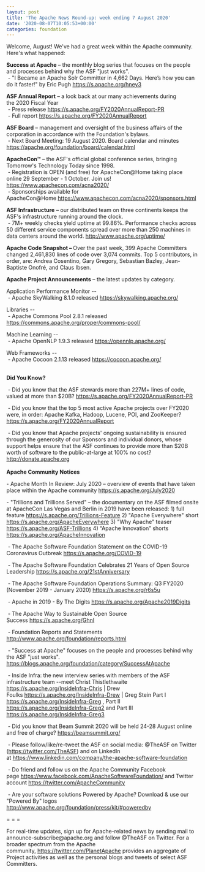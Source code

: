 ```yaml
---
layout: post
title: 'The Apache News Round-up: week ending 7 August 2020'
date: '2020-08-07T10:05:53+00:00'
categories: foundation
---
```

<p></p><p></p><p>Welcome, August! We've had a great week within the Apache community. Here's what happened:</p><p><b>Success at Apache</b> – the monthly blog series that focuses on the people and processes behind why the ASF "just works".<br>&nbsp;- "I Became an Apache Solr Committer in 4,662 Days. Here’s how you can do it faster!" by Eric Pugh <a href="https://s.apache.org/hney3" target="_blank">https://s.apache.org/hney3</a><b><br></b></p><p><b>ASF <span class="il">Annual</span> <span class="il">Report</span></b> – a look back at our many achievements during the&nbsp;<span class="il">2020</span> Fiscal Year<br>&nbsp;- Press release <a href="https://s.apache.org/FY2020AnnualReport-PR" rel="noreferrer" target="_blank" data-saferedirecturl="https://www.google.com/url?q=https://s.apache.org/FY2020AnnualReport-PR&amp;source=gmail&amp;ust=1596200184527000&amp;usg=AFQjCNGqj6kU5mR3cipufSSd4KMVSn4xPA">https://s.apache.org/FY2020Ann<wbr>ualReport-PR</a><br>&nbsp;- Full <span class="il">report</span> <a href="https://s.apache.org/FY2020AnnualReport" target="_blank">https://s.apache.org/FY2020AnnualReport</a></p><span style="font-weight: 700;">ASF Board</span>&nbsp;– management and oversight of the business affairs of the corporation in accordance with the Foundation's bylaws.<br>&nbsp;- Next Board Meeting: 19 August 2020. Board calendar and minutes <a href="https://apache.org/foundation/board/calendar.html" target="_blank">https://apache.org/foundation/board/calendar.html</a><p></p><p><span style="font-weight: 700;">ApacheCon™</span>&nbsp;– the ASF's official global conference series, bringing Tomorrow's Technology Today since 1998.<br>&nbsp;- Registration is OPEN (and free) for ApacheCon@Home taking place online 29 September - 1 October. Join us! <a href="https://www.apachecon.com/acna2020/" target="_blank">https://www.apachecon.com/acna2020/</a>&nbsp;<br>&nbsp;- Sponsorships available for ApacheCon@Home&nbsp;<a href="https://www.apachecon.com/acna2020/sponsors.html" target="_blank">https://www.apachecon.com/acna2020/sponsors.html</a>&nbsp;<br></p><p><span style="font-weight: 700;">ASF Infrastructure</span>&nbsp;– our distributed team on three continents keeps the ASF's infrastructure running around the clock.<br>&nbsp;-
 7M+ weekly checks yield uptime at 99.86%. Performance checks across 50 
different service components spread over more than 250 machines in data centers around the world.&nbsp;<a href="http://www.apache.org/uptime/" target="_blank">http://www.apache.org/uptime/</a><br></p><p><b>Apache Code Snapshot&nbsp;– </b>Over
 the past week, 399 Apache Committers changed 2,461,830 lines of 
code 
over 3,074 commits. Top 5 contributors, in order, are: Andrea Cosentino, Gary Gregory, Sebastian Bazley, Jean-Baptiste Onofré, and Claus Ibsen. &nbsp;<b> &nbsp; </b></p><p><span style="font-weight: 700;">Apache Project Announcements</span>&nbsp;– the latest updates by category.</p><p>Application Performance Monitor --<br>&nbsp;- Apache SkyWalking 8.1.0 released <a href="https://skywalking.apache.org/" target="_blank">https://skywalking.apache.org/</a><br></p>Libraries --<br>&nbsp;- Apache Commons Pool 2.8.1 released <a href="https://commons.apache.org/proper/commons-pool/" target="_blank">https://commons.apache.org/proper/commons-pool/</a><p></p><p>Machine Learning --<br>&nbsp;- Apache <span class="il">OpenNLP</span> 1.9.3 released <a href="https://opennlp.apache.org/" rel="noreferrer" target="_blank" data-saferedirecturl="https://www.google.com/url?q=https://opennlp.apache.org/&amp;source=gmail&amp;ust=1596854270578000&amp;usg=AFQjCNERPr2UW1BSP22A7ploUnI5Uv-Kcg">https://<span class="il">opennlp</span>.apache.org/</a></p><p>Web Frameworks --<br>&nbsp;- Apache Cocoon 2.1.13 released <a href="https://cocoon.apache.org/" target="_blank">https://cocoon.apache.org/</a></p><p><span style="font-weight: 700;"><br>Did You Know?</span></p><p>&nbsp;- Did you know that the ASF stewards more than 227M+ lines of code, valued at more than $20B? <a href="https://s.apache.org/FY2020AnnualReport-PR" target="_blank">https://s.apache.org/FY2020AnnualReport-PR</a><br></p><p>&nbsp;- Did you know that the top 5 most active Apache projects over FY2020 were, in order: Apache Kafka, Hadoop, Lucene, POI, and ZooKeeper? <a href="https://s.apache.org/FY2020AnnualReport" target="_blank">https://s.apache.org/FY2020AnnualReport</a><br></p><p>&nbsp;- Did you know that Apache projects' ongoing sustainability is ensured through the generosity of our Sponsors and individual donors, whose support helps ensure that the ASF continues to provide more than $20B worth of software to the public-at-large at 100% no cost? <a href="http://donate.apache.org" target="_blank">http://donate.apache.org</a><br><span style="font-weight: 700;"><br>Apache Community Notices</span></p><p>- Apache Month In Review: July 2020 – overview of events that have taken place within the Apache community&nbsp;<a href="https://s.apache.org/July2020" target="_blank">https://s.apache.org/July2020</a>&nbsp;</p><p>-
 "Trillions and Trillions Served" – the documentary on the ASF 
filmed onsite at ApacheCon Las Vegas and Berlin in 2019 have been released: 1) full feature&nbsp;<a href="https://s.apache.org/Trillions-Feature" target="_blank">https://s.apache.org/Trillions-Feature</a>&nbsp;2) "Apache Everywhere" short <a href="https://s.apache.org/ApacheEverywhere" target="_blank">https://s.apache.org/ApacheEverywhere</a>&nbsp;3) "Why Apache" teaser <a href="https://s.apache.org/ASF-Trillions" target="_blank">https://s.apache.org/ASF-Trillions</a>&nbsp;4)&nbsp;“Apache Innovation” shorts <a href="https://s.apache.org/ApacheInnovation" target="_blank">https://s.apache.org/ApacheInnovation</a>&nbsp;</p><p>&nbsp;- The Apache Software Foundation Statement on the COVID-19 Coronavirus Outbreak <a href="https://s.apache.org/COVID-19" target="_blank">https://s.apache.org/COVID-19</a>&nbsp;&nbsp;</p><p>&nbsp;- The Apache Software Foundation Celebrates 21 Years of Open Source Leadership&nbsp;<a href="https://s.apache.org/21stAnniversary" rel="noreferrer" target="_blank" data-saferedirecturl="https://www.google.com/url?q=https://s.apache.org/21stAnniversary&amp;source=gmail&amp;ust=1586580638108000&amp;usg=AFQjCNHhBfHrSsg8TFX4Lwsa4GFZdonhcA">https://s.apache.org/21stAnniv<wbr>ersary</a></p><p>&nbsp;- The Apache Software Foundation Operations Summary: Q3 FY2020 (November 2019 - January 2020) <a href="https://s.apache.org/r6s5u" target="_blank">https://s.apache.org/r6s5u</a><br></p><p>&nbsp;- Apache in 2019 - By The Digits&nbsp;<a href="https://s.apache.org/Apache2019Digits">https://s.apache.org/Apache2019Digits</a></p><p>&nbsp;- The Apache Way to Sustainable Open Source Success&nbsp;<a href="https://s.apache.org/GhnI">https://s.apache.org/GhnI</a></p><p>&nbsp;- Foundation Reports and Statements <a href="http://www.apache.org/foundation/reports.html" target="_blank">http://www.apache.org/foundation/reports.html</a><br></p><p>&nbsp;- "Success at Apache" focuses on the people and processes behind why the ASF "just works". <a href="https://blogs.apache.org/foundation/category/SuccessAtApache" target="_blank">https://blogs.apache.org/foundation/category/SuccessAtApache</a><br></p><div><p>&nbsp;- Inside Infra: the new interview series with members of the ASF infrastructure team --meet Christ Thistlethwaite <a href="https://s.apache.org/InsideInfra-Chris" target="_blank">https://s.apache.org/InsideInfra-Chris</a>&nbsp;| Drew Foulks&nbsp;<a href="https://s.apache.org/InsideInfra-Drew" rel="noreferrer" target="_blank" data-saferedirecturl="https://www.google.com/url?q=https://s.apache.org/InsideInfra-Drew&amp;source=gmail&amp;ust=1588339104628000&amp;usg=AFQjCNF9dVEn48pV7o9HBG14sP9uprU8Xw">https://s.apache.org/InsideInf<wbr>ra-Drew</a>&nbsp;| Greg Stein Part I <a href="https://s.apache.org/InsideInfra-Greg" target="_blank">https://s.apache.org/InsideInfra-Greg</a> , Part II <a href="https://s.apache.org/InsideInfra-Greg2" target="_blank">https://s.apache.org/InsideInfra-Greg2</a> and Part III <a href="https://s.apache.org/InsideInfra-Greg3" target="_blank">https://s.apache.org/InsideInfra-Greg3</a></p></div><div><p>&nbsp;- Did you know that Beam Summit 2020 will be held 24-28 August online and free of charge? <a href="https://beamsummit.org/" target="_blank">https://beamsummit.org/</a><br></p><p>&nbsp;- Please follow/like/re-tweet the ASF on social media: @TheASF on Twitter (<a href="https://twitter.com/TheASF">https://twitter.com/TheASF</a>) and on LinkedIn at&nbsp;<a href="https://www.linkedin.com/company/the-apache-software-foundation">https://www.linkedin.com/company/the-apache-software-foundation</a></p><p>&nbsp;- Do friend and follow us on the Apache Community Facebook page&nbsp;<a href="https://www.facebook.com/ApacheSoftwareFoundation/">https://www.facebook.com/ApacheSoftwareFoundation/</a>&nbsp;and Twitter account&nbsp;<a href="https://twitter.com/ApacheCommunity">https://twitter.com/ApacheCommunity</a></p></div><div>&nbsp;- Are your software solutions Powered by Apache? Download &amp; use our "Powered By" logos <a href="http://www.apache.org/foundation/press/kit/#poweredby" target="_blank">http://www.apache.org/foundation/press/kit/#poweredby</a><br></div><p><span class="LrzXr"></span><span class="LrzXr"></span></p><div><p>= = =</p><p>For
 real-time updates, sign up for Apache-related news by sending mail to 
announce-subscribe@apache.org and follow @TheASF on Twitter. For a 
broader spectrum from the Apache community,&nbsp;<a href="https://twitter.com/PlanetApache">https://twitter.com/PlanetApache</a>&nbsp;provides an aggregate of Project activities as well as the personal blogs and tweets of select ASF Committers.</p></div><p></p><p></p>
